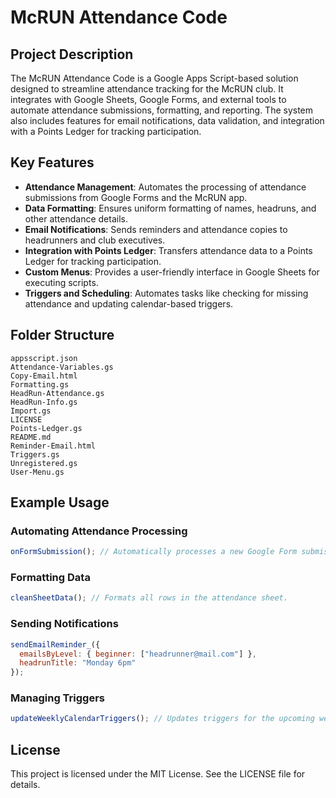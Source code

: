 # McRUN Attendance Code

## Project Description
The McRUN Attendance Code is a Google Apps Script-based solution designed to streamline attendance tracking for the McRUN club. It integrates with Google Sheets, Google Forms, and external tools to automate attendance submissions, formatting, and reporting. The system also includes features for email notifications, data validation, and integration with a Points Ledger for tracking participation.

## Key Features
- **Attendance Management**: Automates the processing of attendance submissions from Google Forms and the McRUN app.
- **Data Formatting**: Ensures uniform formatting of names, headruns, and other attendance details.
- **Email Notifications**: Sends reminders and attendance copies to headrunners and club executives.
- **Integration with Points Ledger**: Transfers attendance data to a Points Ledger for tracking participation.
- **Custom Menus**: Provides a user-friendly interface in Google Sheets for executing scripts.
- **Triggers and Scheduling**: Automates tasks like checking for missing attendance and updating calendar-based triggers.

## Folder Structure
```
appsscript.json
Attendance-Variables.gs
Copy-Email.html
Formatting.gs
HeadRun-Attendance.gs
HeadRun-Info.gs
Import.gs
LICENSE
Points-Ledger.gs
README.md
Reminder-Email.html
Triggers.gs
Unregistered.gs
User-Menu.gs
```

## Example Usage

### Automating Attendance Processing
```javascript
onFormSubmission(); // Automatically processes a new Google Form submission.
```

### Formatting Data
```javascript
cleanSheetData(); // Formats all rows in the attendance sheet.
```

### Sending Notifications
```javascript
sendEmailReminder_({
  emailsByLevel: { beginner: ["headrunner@mail.com"] },
  headrunTitle: "Monday 6pm"
});
```

### Managing Triggers
```javascript
updateWeeklyCalendarTriggers(); // Updates triggers for the upcoming week.
```

## License
This project is licensed under the MIT License. See the LICENSE file for details.